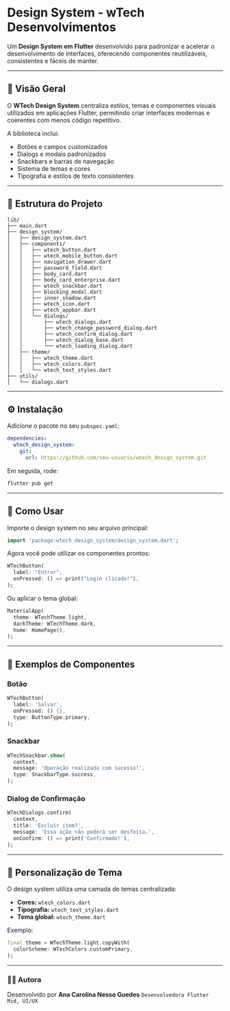 

# Design System - wTech Desenvolvimentos

Um **Design System em Flutter** desenvolvido para padronizar e acelerar o desenvolvimento de interfaces, oferecendo componentes reutilizáveis, consistentes e fáceis de manter.

---

## 🚀 Visão Geral

O **WTech Design System** centraliza estilos, temas e componentes visuais utilizados em aplicações Flutter, permitindo criar interfaces modernas e coerentes com menos código repetitivo.

A biblioteca inclui:
- Botões e campos customizados
- Dialogs e modais padronizados
- Snackbars e barras de navegação
- Sistema de temas e cores
- Tipografia e estilos de texto consistentes

---

## 📁 Estrutura do Projeto

```
lib/
├── main.dart
├── design_system/
│   ├── design_system.dart
│   ├── components/
│   │   ├── wtech_button.dart
│   │   ├── wtech_mobile_button.dart
│   │   ├── navigation_drawer.dart
│   │   ├── password_field.dart
│   │   ├── body_card.dart
│   │   ├── body_card_enterprise.dart
│   │   ├── wtech_snackbar.dart
│   │   ├── blocking_modal.dart
│   │   ├── inner_shadow.dart
│   │   ├── wtech_icon.dart
│   │   ├── wtech_appbar.dart
│   │   └── dialogs/
│   │       ├── wtech_dialogs.dart
│   │       ├── wtech_change_password_dialog.dart
│   │       ├── wtech_confirm_dialog.dart
│   │       ├── wtech_dialog_base.dart
│   │       └── wtech_loading_dialog.dart
│   ├── theme/
│   │   ├── wtech_theme.dart
│   │   ├── wtech_colors.dart
│   │   └── wtech_text_styles.dart
├── utils/
│   └── dialogs.dart

````

---

## ⚙️ Instalação

Adicione o pacote no seu `pubspec.yaml`:

```yaml
dependencies:
  wtech_design_system:
    git:
      url: https://github.com/seu-usuario/wtech_design_system.git
````

Em seguida, rode:

```bash
flutter pub get
```

---

## 🧱 Como Usar

Importe o design system no seu arquivo principal:

```dart
import 'package:wtech_design_system/design_system.dart';
```

Agora você pode utilizar os componentes prontos:

```dart
WTechButton(
  label: "Entrar",
  onPressed: () => print("Login clicado!"),
);
```

Ou aplicar o tema global:

```dart
MaterialApp(
  theme: WTechTheme.light,
  darkTheme: WTechTheme.dark,
  home: HomePage(),
);
```

---

## 🧩 Exemplos de Componentes

### Botão

```dart
WTechButton(
  label: 'Salvar',
  onPressed: () {},
  type: ButtonType.primary,
);
```

### Snackbar

```dart
WTechSnackbar.show(
  context,
  message: 'Operação realizada com sucesso!',
  type: SnackbarType.success,
);
```

### Dialog de Confirmação

```dart
WTechDialogs.confirm(
  context,
  title: 'Excluir item?',
  message: 'Essa ação não poderá ser desfeita.',
  onConfirm: () => print('Confirmado!'),
);
```

---

## 🎨 Personalização de Tema

O design system utiliza uma camada de temas centralizada:

* **Cores:** `wtech_colors.dart`
* **Tipografia:** `wtech_text_styles.dart`
* **Tema global:** `wtech_theme.dart`

Exemplo:

```dart
final theme = WTechTheme.light.copyWith(
  colorScheme: WTechColors.customPrimary,
);
```
---

### 👩‍💻 Autora

Desenvolvido por **Ana Carolina Nesso Guedes**
```Desenvolvedora Flutter Mid, UI/UX```
